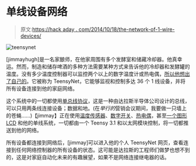 # 单线设备网络

> 原文:[https://hack aday . com/2014/10/18/the-network-of-1-wire-devices/](https://hackaday.com/2014/10/18/the-network-of-1-wire-devices/)

![teensynet](../Images/764b3d67249bd2e6549a9afc5de2ad6a.png)

[jimmayhugh]是一名家酿师，在他家周围有多个发酵室和储藏冷却器。他真幸运。然而，制造和储存啤酒的多种方法需要某种方式来告诉他的冷却器和发酵罐的温度。没有多少温度控制器可以监控两个以上的数字温度计或热电偶，[所以他想出了自己的](http://hackaday.io/project/693-teensynet)。它被称为 TeensyNet，它能够监视和控制多达 36 个 1 线设备，并将所有设备连接到他的家庭网络。

这个系统中的一切都使用[单总线协议](http://en.wikipedia.org/wiki/1-Wire)，这是一种由达拉斯半导体公司设计的总线，可以只用两条线连接设备；数据和地。(在*举行的*营销会议期间，我要做一只墙上的苍蝇……)【jimmay】正在使用[温度传感器](http://www.teensynet.com/teensynet-hardware/teensynet-ds18b20-digital-temperature-sensors/)、[数字开关](http://www.teensynet.com/teensynet-hardware/teensynet-ds2406-digital-switch/)、[热电偶](http://www.teensynet.com/teensynet-hardware/ds2762-k-type-thermocouple-sensor-board/)，甚至[一个图形 LCD](http://www.teensynet.com/teensynet-hardware/teensyglcd/) 和他的单线系统，一切都由一个 Teensy 3.1 和以太网模块控制，将一切都推送到他的网络。

所有设备都连接到网络后，[jimmay]可以进入他的个人 TeensyNet 网页，查看连接到任何网络控制器的所有设备的状态。这可能是达拉斯的工程师们做梦也想不到的，这是对家庭自动化未来的有趣展望，如果不是网络连接继电器的话。